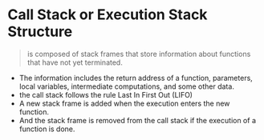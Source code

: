 # Call Stack or Execution Stack Structure
> is composed of stack frames that store information about functions that have not yet terminated.
- The information includes the return address of a function, parameters, local variables, intermediate computations, and some other data.
- the call stack follows the rule Last In First Out (LIFO)
- A new stack frame is added when the execution enters the new function.
- And the stack frame is removed from the call stack if the execution of a function is done.
